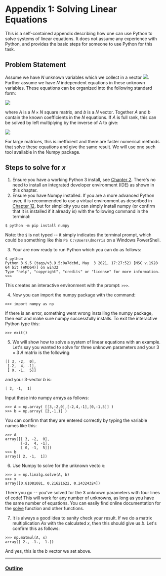 # Appendix 1: Solving Linear Equations

This is a self-contained appendix describing how one can use Python to solve systems of linear equations.  It does not assume any experience with Python, and provides the basic steps for someone to use Python for this task.  

## Problem Statement

Assume we have $N$ unknown variables which we collect in a vector <img src="https://render.githubusercontent.com/render/math?math=x=[x_1,x_2,...,x_N]">.  Further assume we have $N$ independent equations in these unknown variables.  These equations can be organized into the following standard form:

<img src="https://render.githubusercontent.com/render/math?math=Ax=b">

where $A$ is a $N\times N$ square matrix, and $b$ is a $N$ vector.  Together $A$ and $b$ contain the known coefficients in the $N$ equations.  If $A$ is full rank, this can be solved by left multiplying by the inverse of $A$ to give:

<img src="https://render.githubusercontent.com/render/math?math=x=A^{-1}b">

For large matrices, this is inefficient and there are faster numerical methods that solve these equations and give the same result.  We will use one such tool available in the Numpy package.

## Steps to solve for $x$

1. Ensure you have a working Python 3 install, see [Chapter 2](Chapter_02_Installation_and_IDE.md).  There's no need to install an integrated developer environment (IDE) as shown in this chapter.
2. Ensure you have Numpy installed.  If you are a more advanced Python user, it is recommended to use a virtual environment as described in [Chapter 12](Chapter_12_Virtual_Environments.md), but for simplicity you can simply install numpy (or confirm that it is installed if it already is) with the following command in the terminal:
```
$ python -m pip install numpy
```
Note: the `$` is not typed -- it simply indicates the terminal prompt, which could be something like this `PS C:\Users\dmorris` on a Windows PowerShell.  

3. Your are now ready to run Python which you can do as follows:
```
$ python
Python 3.9.5 (tags/v3.9.5:0a7dcbd, May  3 2021, 17:27:52) [MSC v.1928 64 bit (AMD64)] on win32
Type "help", "copyright", "credits" or "license" for more information.
>>>
```
This creates an interactive environment with the prompt: `>>>`.  

4. Now you can import the numpy package with the command:
```
>>> import numpy as np
```
If there is an error, something went wrong installing the numpy package, then exit and make sure numpy successfully installs.  To exit the interactive Python type this:
```
>>> exit()
```

5. We will show how to solve a system of linear equations with an example.  Let's say you wanted to solve for three unknown parameters and your $3\times 3$ $A$ matrix is the following: 
```
[[ 3, -2,  0],
 [-2,  4, -1],
 [ 0, -1,  5]]
```
and your $3$-vector $b$ is:
```
[ 2, -1,  1]
```
Input these into numpy arrays as follows:
```
>>> A = np.array( [[3,-2,0],[-2,4,-1],[0,-1,5]] )
>>> b = np.array( [2,-1,1] )
```
You can confirm that they are entered correctly by typing the variable names like this:
```
>>> A
array([[ 3, -2,  0],
       [-2,  4, -1],
       [ 0, -1,  5]])
>>> b
array([ 2, -1,  1])
```

6. Use Numpy to solve for the unknown vecto $x$:
```
>>> x = np.linalg.solve(A, b)
>>> x
array([0.81081081, 0.21621622, 0.24324324])
```
There you go -- you've solved for the 3 unknown parameters with four lines of code!  This will work for any number of unknowns, as long as you have the same number of equations. You can easily find online documentation for the [solve](https://numpy.org/doc/stable/reference/generated/numpy.linalg.solve.html) function and other functions. 

7. It is always a good idea to sanity check your result.  If we do a matrix multiplication $Ax$ with the calculated $x$, then this should give us $b$.  Let's confirm this as follows:
```
>>> np.matmul(A, x)
array([ 2., -1.,  1.])
```
And yes, this is the $b$ vector we set above.

___
### [Outline](README.md)

